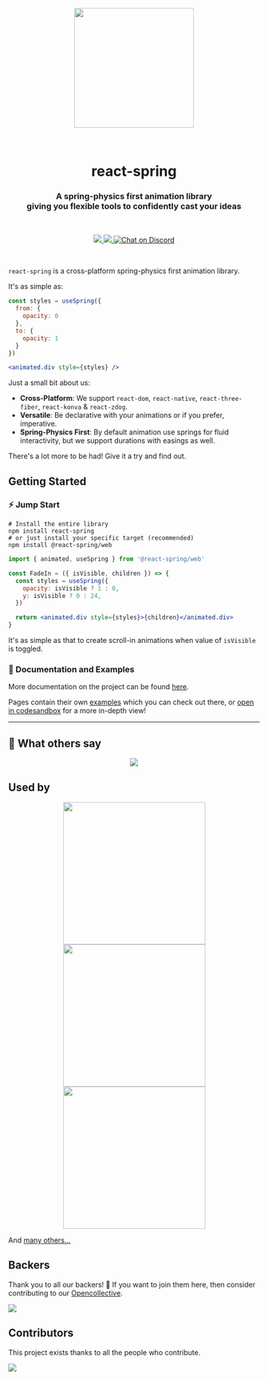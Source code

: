 <p align="center">
  <img src="https://i.imgur.com/QZownhg.png" width="240" />
</p>

<br />

<h1 align="center">react-spring</h1>
<h3 align="center">A spring-physics first animation library <br>giving you flexible tools to confidently cast your ideas</h3>

<br>

<p align="center">
  <a href="https://www.npmjs.com/package/react-spring" target="_blank">
    <img src="https://img.shields.io/npm/v/react-spring.svg?style=flat&colorA=000000&colorB=000000" />
  </a>
  <a href="https://www.npmjs.com/package/react-spring" target="_blank">
    <img src="https://img.shields.io/npm/dm/react-spring.svg?style=flat&colorA=000000&colorB=000000" />
  </a>
  <a href="https://discord.gg/AXfNsGx64f" target="_blank">
    <img src="https://img.shields.io/discord/740090768164651008?style=flat&colorA=000000&colorB=000000&label=discord&logo=discord&logoColor=ffffff" alt="Chat on Discord">
  </a>
</p>

<br>

`react-spring` is a cross-platform spring-physics first animation library.

It's as simple as:

```jsx
const styles = useSpring({
  from: {
    opacity: 0
  },
  to: {
    opacity: 1
  }
})

<animated.div style={styles} />
```

Just a small bit about us:

- **Cross-Platform**: We support `react-dom`, `react-native`, `react-three-fiber`, `react-konva` & `react-zdog`.
- **Versatile**: Be declarative with your animations or if you prefer, imperative.
- **Spring-Physics First**: By default animation use springs for fluid interactivity, but we support durations with easings as well.

There's a lot more to be had! Give it a try and find out.

## Getting Started

### ⚡️ Jump Start

```shell
# Install the entire library
npm install react-spring
# or just install your specific target (recommended)
npm install @react-spring/web
```

```jsx
import { animated, useSpring } from '@react-spring/web'

const FadeIn = ({ isVisible, children }) => {
  const styles = useSpring({
    opacity: isVisible ? 1 : 0,
    y: isVisible ? 0 : 24,
  })

  return <animated.div style={styles}>{children}</animated.div>
}
```

It's as simple as that to create scroll-in animations when value of `isVisible` is toggled.

### 📖 Documentation and Examples

More documentation on the project can be found [here](https://www.react-spring.io).

Pages contain their own [examples](https://react-spring.io/hooks/use-spring#demos) which you can check out there, or [open in codesandbox](https://codesandbox.io/s/github/pmndrs/react-spring/tree/master/demo/src/sandboxes/card) for a more in-depth view!

---

## 📣 What others say

<p align="middle">
  <img src="assets/testimonies.jpg" />
</p>

## Used by

<p align="middle">
  <a href="https://nextjs.org/"><img width="285" src="assets/projects/next.png"></a>
  <a href="https://codesandbox.io/"><img width="285" src="assets/projects/csb.png"></a>
  <a href="https://aragon.org/"><img width="285" src="assets/projects/aragon.png"></a>
</p>

And [many others...](https://github.com/pmndrs/react-spring/network/dependents)

## Backers

Thank you to all our backers! 🙏 If you want to join them here, then consider contributing to our [Opencollective](https://opencollective.com/react-spring).

<a href="https://opencollective.com/react-spring#backers" target="_blank">
  <img src="https://opencollective.com/react-spring/backers.svg?width=890"/>
</a>

## Contributors

This project exists thanks to all the people who contribute.

<a href="https://github.com/react-spring/react-spring/graphs/contributors">
  <img src="https://opencollective.com/react-spring/contributors.svg?width=890" />
</a>
